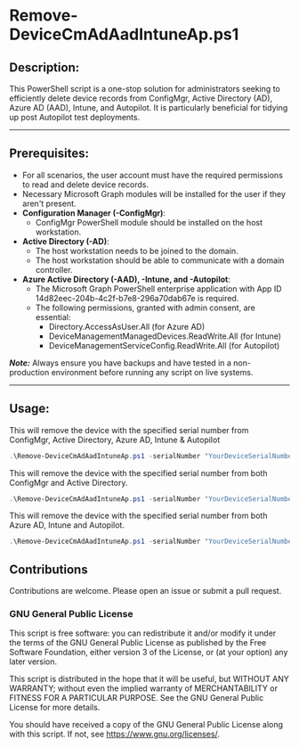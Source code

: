 # Remove-DeviceCmAdAadIntuneAp.ps1

## Description:  
This PowerShell script is a one-stop solution for administrators seeking to efficiently delete device records from ConfigMgr, Active Directory (AD), Azure AD (AAD), Intune, and Autopilot. It is particularly beneficial for tidying up post Autopilot test deployments. 

***
## Prerequisites:

- For all scenarios, the user account must have the required permissions to read and delete device records.
- Necessary Microsoft Graph modules will be installed for the user if they aren't present.
- **Configuration Manager (-ConfigMgr)**:
  - ConfigMgr PowerShell module should be installed on the host workstation.
- **Active Directory (-AD)**:
  - The host workstation needs to be joined to the domain.
  - The host workstation should be able to communicate with a domain controller.
- **Azure Active Directory (-AAD), -Intune, and -Autopilot**:
  - The Microsoft Graph PowerShell enterprise application with App ID 14d82eec-204b-4c2f-b7e8-296a70dab67e is required.
  - The following permissions, granted with admin consent, are essential:
      - Directory.AccessAsUser.All (for Azure AD)
      - DeviceManagementManagedDevices.ReadWrite.All (for Intune)
      - DeviceManagementServiceConfig.ReadWrite.All (for Autopilot)

***Note:*** Always ensure you have backups and have tested in a non-production environment before running any script on live systems.

***
## Usage:

This will remove the device with the specified serial number from ConfigMgr, Active Directory, Azure AD, Intune & Autopilot
```powershell
.\Remove-DeviceCmAdAadIntuneAp.ps1 -serialNumber "YourDeviceSerialNumber" -All
```

This will remove the device with the specified serial number from both ConfigMgr and Active Directory.
```powershell
.\Remove-DeviceCmAdAadIntuneAp.ps1 -serialNumber "YourDeviceSerialNumber" -ConfigMgr -AD
```

This will remove the device with the specified serial number from both Azure AD, Intune and Autopilot.
```powershell
.\Remove-DeviceCmAdAadIntuneAp.ps1 -serialNumber "YourDeviceSerialNumber" -AAD - Intune -Autopilot
```

###
## Contributions

Contributions are welcome. Please open an issue or submit a pull request.

### GNU General Public License
This script is free software: you can redistribute it and/or modify it under the terms of the GNU General Public License as published by the Free Software Foundation, either version 3 of the License, or (at your option) any later version.

This script is distributed in the hope that it will be useful, but WITHOUT ANY WARRANTY; without even the implied warranty of MERCHANTABILITY or FITNESS FOR A PARTICULAR PURPOSE.  See the GNU General Public License for more details.

You should have received a copy of the GNU General Public License along with this script. If not, see https://www.gnu.org/licenses/.